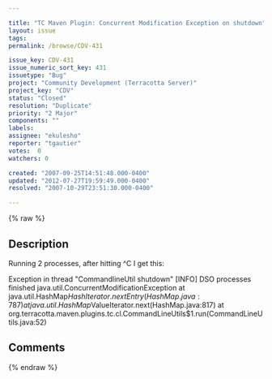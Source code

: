 ```yaml
---

title: "TC Maven Plugin: Concurrent Modification Exception on shutdown"
layout: issue
tags: 
permalink: /browse/CDV-431

issue_key: CDV-431
issue_numeric_sort_key: 431
issuetype: "Bug"
project: "Community Development (Terracotta Server)"
project_key: "CDV"
status: "Closed"
resolution: "Duplicate"
priority: "2 Major"
components: ""
labels: 
assignee: "ekulesho"
reporter: "tgautier"
votes:  0
watchers: 0

created: "2007-09-25T14:51:48.000-0400"
updated: "2012-07-27T19:59:49.000-0400"
resolved: "2007-10-29T23:51:30.000-0400"

---
```




{% raw %}



## Description

<div markdown="1" class="description">

Running 2 processes, after hitting ^C I get this:

Exception in thread "CommandlineUtil shutdown" [INFO] DSO processes finished
java.util.ConcurrentModificationException
        at java.util.HashMap$HashIterator.nextEntry(HashMap.java:787)
        at java.util.HashMap$ValueIterator.next(HashMap.java:817)
        at org.terracotta.maven.plugins.tc.cl.CommandLineUtils$1.run(CommandLineUtils.java:52)


</div>

## Comments



{% endraw %}
